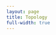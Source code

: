 ```yaml
---
layout: page
title: Topology
full-width: true
---
```



<div style="text-align: center">
<object type="image/svg+xml" data="/svgs/Topology.svg"> </object>
</div>
